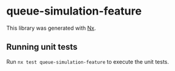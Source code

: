 # queue-simulation-feature

This library was generated with [Nx](https://nx.dev).

## Running unit tests

Run `nx test queue-simulation-feature` to execute the unit tests.
